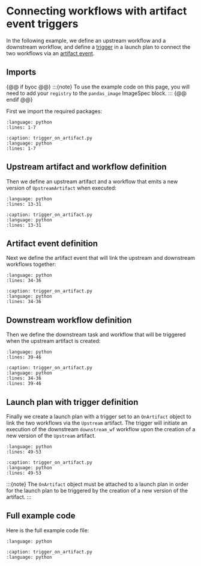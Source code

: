 # Connecting workflows with artifact event triggers

In the following example, we define an upstream workflow and a downstream workflow, and define a [trigger](../launch-plans/reactive-workflows) in a launch plan to connect the two workflows via an [artifact event](../launch-plans/reactive-workflows.md#artifact-events).

## Imports

{@@ if byoc @@}
:::{note}
To use the example code on this page, you will need to add your `registry` to the `pandas_image` ImageSpec block.
:::
{@@ endif @@}

First we import the required packages:

```{literalinclude} ../../../_static/includes/core-concepts/artifacts/trigger_on_artifact.py
:language: python
:lines: 1-7
```

```{rli} https://raw.githubusercontent.com/unionai/unionai-examples/main/user_guide/core_concepts/artifacts/trigger_on_artifact.py
:caption: trigger_on_artifact.py
:language: python
:lines: 1-7
```


## Upstream artifact and workflow definition

Then we define an upstream artifact and a workflow that emits a new version of `UpstreamArtifact` when executed:

```{literalinclude} ../../../_static/includes/core-concepts/artifacts/trigger_on_artifact.py
:language: python
:lines: 13-31
```

```{rli} https://raw.githubusercontent.com/unionai/unionai-examples/main/user_guide/core_concepts/artifacts/trigger_on_artifact.py
:caption: trigger_on_artifact.py
:language: python
:lines: 13-31
```

## Artifact event definition

Next we define the artifact event that will link the upstream and downstream workflows together:

```{literalinclude} ../../../_static/includes/core-concepts/artifacts/trigger_on_artifact.py
:language: python
:lines: 34-36
```

```{rli} https://raw.githubusercontent.com/unionai/unionai-examples/main/user_guide/core_concepts/artifacts/trigger_on_artifact.py
:caption: trigger_on_artifact.py
:language: python
:lines: 34-36
```

## Downstream workflow definition

Then we define the downstream task and workflow that will be triggered when the upstream artifact is created:

```{literalinclude} ../../../_static/includes/core-concepts/artifacts/trigger_on_artifact.py
:language: python
:lines: 39-46
```

```{rli} https://raw.githubusercontent.com/unionai/unionai-examples/main/user_guide/core_concepts/artifacts/trigger_on_artifact.py
:caption: trigger_on_artifact.py
:language: python
:lines: 34-36
:lines: 39-46
```

## Launch plan with trigger definition

Finally we create a launch plan with a trigger set to an `OnArtifact` object to link the two workflows via the `Upstream` artifact. The trigger will initiate an execution of the downstream `downstream_wf` workflow upon the creation of a new version of the `Upstream` artifact.

```{literalinclude} ../../../_static/includes/core-concepts/artifacts/trigger_on_artifact.py
:language: python
:lines: 49-53
```

```{rli} https://raw.githubusercontent.com/unionai/unionai-examples/main/user_guide/core_concepts/artifacts/trigger_on_artifact.py
:caption: trigger_on_artifact.py
:language: python
:lines: 49-53
```

:::{note}
The `OnArtifact` object must be attached to a launch plan in order for the launch plan to be triggered by the creation of a new version of the artifact.
:::

## Full example code

Here is the full example code file:

```{literalinclude} ../../../_static/includes/core-concepts/artifacts/trigger_on_artifact.py
:language: python
```

```{rli} https://raw.githubusercontent.com/unionai/unionai-examples/main/user_guide/core_concepts/artifacts/trigger_on_artifact.py
:caption: trigger_on_artifact.py
:language: python
```
